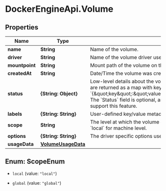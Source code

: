 # DockerEngineApi.Volume

## Properties

Name | Type | Description | Notes
------------ | ------------- | ------------- | -------------
**name** | **String** | Name of the volume. | 
**driver** | **String** | Name of the volume driver used by the volume. | 
**mountpoint** | **String** | Mount path of the volume on the host. | 
**createdAt** | **String** | Date/Time the volume was created. | [optional] 
**status** | **{String: Object}** | Low-level details about the volume, provided by the volume driver. Details are returned as a map with key/value pairs: &#x60;{\&quot;key\&quot;:\&quot;value\&quot;,\&quot;key2\&quot;:\&quot;value2\&quot;}&#x60;.  The &#x60;Status&#x60; field is optional, and is omitted if the volume driver does not support this feature.  | [optional] 
**labels** | **{String: String}** | User-defined key/value metadata. | 
**scope** | **String** | The level at which the volume exists. Either &#x60;global&#x60; for cluster-wide, or &#x60;local&#x60; for machine level.  | [default to &#39;local&#39;]
**options** | **{String: String}** | The driver specific options used when creating the volume.  | 
**usageData** | [**VolumeUsageData**](VolumeUsageData.md) |  | [optional] 



## Enum: ScopeEnum


* `local` (value: `"local"`)

* `global` (value: `"global"`)




